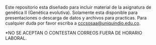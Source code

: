 Este repositorio esta diseñado para incluir material de la asignatura de genética II (Genética evolutiva). Solamente esta disponible para presentaciones o descarga de datos y archivos para practicas. 
Para cualquier duda por favor escriba a cccsosaa@uniquindio.edu.co.

*NO SE ACEPTAN O CONTESTAN CORREOS FUERA DE HORARIO LABORAL.
